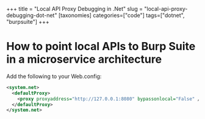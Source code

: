 +++
title = "Local API Proxy Debugging in .Net"
slug = "local-api-proxy-debugging-dot-net"
[taxonomies]
categories=["code"]
tags=["dotnet", "burpsuite"]
+++

# How to point local APIs to Burp Suite in a microservice architecture

Add the following to your Web.config:

```xml
<system.net>
  <defaultProxy>
    <proxy proxyaddress="http://127.0.0.1:8080" bypassonlocal="False" />
  </defaultProxy>
</system.net>
```
